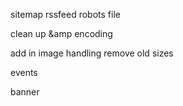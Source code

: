 sitemap
rssfeed
robots file

clean up &amp encoding

add in image handling remove old sizes

events

banner
